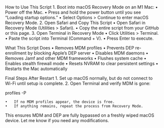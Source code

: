 How to Use This Script
	1.	Boot into macOS Recovery Mode on an M1 Mac:
	•	Power off the Mac.
	•	Press and hold the power button until you see “Loading startup options.”
	•	Select Options > Continue to enter macOS Recovery Mode.
	2.	Open Safari and Copy This Script
	•	Open Safari in Recovery Mode (Utilities > Safari).
	•	Copy the entire script from your GitHub or this page.
	3.	Open Terminal in Recovery Mode
	•	Click Utilities > Terminal.
	•	Paste the script into Terminal (Command + V).
	•	Press Enter to execute.

What This Script Does
	•	Removes MDM profiles
	•	Prevents DEP re-enrollment by blocking Apple’s DEP server
	•	Disables MDM daemons
	•	Removes Jamf and other MDM frameworks
	•	Flushes system cache
	•	Enables stealth firewall mode
	•	Resets NVRAM to clear persistent settings
	•	Restarts the Mac automatically

Final Steps After Restart
	1.	Set up macOS normally, but do not connect to Wi-Fi until setup is complete.
	2.	Open Terminal and verify MDM is gone:

profiles -P

	•	If no MDM profiles appear, the device is free.
	•	If anything remains, repeat the process from Recovery Mode.

This ensures MDM and DEP are fully bypassed on a freshly wiped macOS device. Let me know if you need any modifications.
